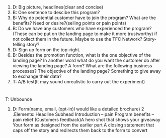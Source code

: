 # 
1. D: Big picture, headlines(clear and concise)
1. B: One sentence to descibe this program?
2. B: Why do potential customer have to join the program? What are the benefits? Need or desire?(selling points or pain points)
3. B: Do we have any customers who have experienced the program? (These can be put on the landing page to make it more trustworthy) if not collect them in the future. Maybe to use the TFC Network? Story-telling story?
4. D: Sign up form on the top-right.
5. B: Besides the promotion function, what is the one objective of the landing page? In another word what do you want the customer do after viewing the landing page? A form? What are the following business processes? The objective of the landing page?
Something to give away to exchange their data?
6. T: A/B test(It may sound unrealistic to carry out the experiment)

# 

T: Unbounce
1. D: Form(name, email, (opt-in)I would like a detailed brochure)
2 .Elements:
    Headline
    Subhead
    Introduction – pain
    Program benefits – pain relief
    (Customers feedback)A hero shot that shows your giveaway
    Your form as designed from the earlier part
    A closing statement that caps off the story and redirects them back to the form to convert
